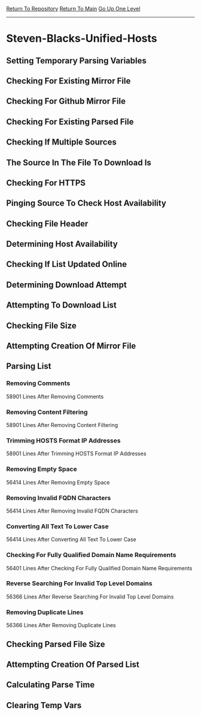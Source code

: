 [Return To Repository](https://github.com/deathbybandaid/piholeparser/)
[Return To Main](https://github.com/deathbybandaid/piholeparser/blob/master/RecentRunLogs/Mainlog.md)
[Go Up One Level](https://github.com/deathbybandaid/piholeparser/blob/master/RecentRunLogs/TopLevelScripts/30-Processing-External-Blacklists.md)
____________________________________
# Steven-Blacks-Unified-Hosts
## Setting Temporary Parsing Variables
## Checking For Existing Mirror File
## Checking For Github Mirror File
## Checking For Existing Parsed File
## Checking If Multiple Sources
## The Source In The File To Download Is
## Checking For HTTPS
## Pinging Source To Check Host Availability
## Checking File Header
## Determining Host Availability
## Checking If List Updated Online
## Determining Download Attempt
## Attempting To Download List
## Checking File Size
## Attempting Creation Of Mirror File
## Parsing List
### Removing Comments
58901 Lines After Removing Comments
### Removing Content Filtering
58901 Lines After Removing Content Filtering
### Trimming HOSTS Format IP Addresses
58901 Lines After Trimming HOSTS Format IP Addresses
### Removing Empty Space
56414 Lines After Removing Empty Space
### Removing Invalid FQDN Characters
56414 Lines After Removing Invalid FQDN Characters
### Converting All Text To Lower Case
56414 Lines After Converting All Text To Lower Case
### Checking For Fully Qualified Domain Name Requirements
56401 Lines After Checking For Fully Qualified Domain Name Requirements
### Reverse Searching For Invalid Top Level Domains
56366 Lines After Reverse Searching For Invalid Top Level Domains
### Removing Duplicate Lines
56366 Lines After Removing Duplicate Lines
## Checking Parsed File Size
## Attempting Creation Of Parsed List
## Calculating Parse Time
## Clearing Temp Vars
